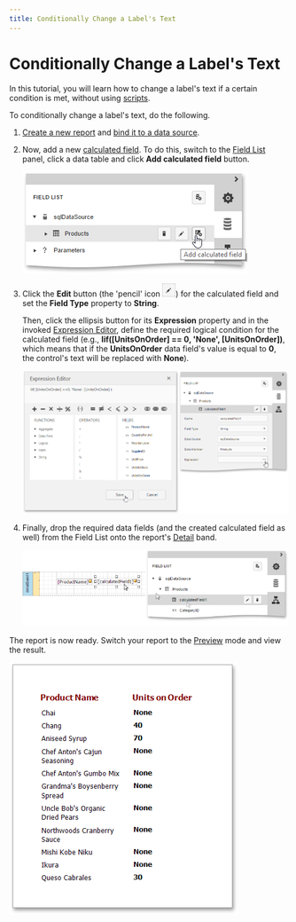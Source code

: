 ```yaml
---
title: Conditionally Change a Label's Text
---
```

# Conditionally Change a Label's Text
In this tutorial, you will learn how to change a label's text if a certain condition is met, without using [scripts](../../../../../interface-elements-for-web/articles/report-designer/creating-reports/scripting.md).

To conditionally change a label's text, do the following.
1. [Create a new report](../../../../../interface-elements-for-web/articles/report-designer/creating-reports/basic-operations/create-a-new-report.md) and [bind it to a data source](../../../../../interface-elements-for-web/articles/report-designer/creating-reports/providing-data/bind-a-report-to-data.md).
2. Now, add a new [calculated field](../../../../../interface-elements-for-web/articles/report-designer/creating-reports/providing-data/calculated-fields.md). To do this, switch to the [Field List](../../../../../interface-elements-for-web/articles/report-designer/interface-elements/field-list.md) panel, click a data table and click **Add calculated field** button.
	
	![eud-calc-fields-0](../../../../images/Img119502.png)
3. Click the **Edit** button (the 'pencil' icon ![web-report-designer-edit-query](../../../../images/Img118475.png)) for the calculated field and set the **Field Type** property to **String**.
	
	Then, click the ellipsis button for its **Expression** property and in the invoked [Expression Editor](../../../../../interface-elements-for-web/articles/report-designer/interface-elements/expression-editor.md), define the required logical condition for the calculated field (e.g., **Iif([UnitsOnOrder] == 0, 'None', [UnitsOnOrder])**, which means that if the **UnitsOnOrder** data field's value is equal to **0**, the control's text will be replaced with **None**).
	
	![eud-change-label-text](../../../../images/Img119846.png)
4. Finally, drop the required data fields (and the created calculated field as well) from the Field List onto the report's [Detail](../../../../../interface-elements-for-web/articles/report-designer/report-elements/report-bands.md) band.
	
	![eud-change-label-text-1](../../../../images/Img119847.png)

The report is now ready. Switch your report to the [Preview](../../../../../interface-elements-for-web/articles/report-designer/document-preview.md) mode and view the result.

![eud-change-label-text-2](../../../../images/Img119848.png)